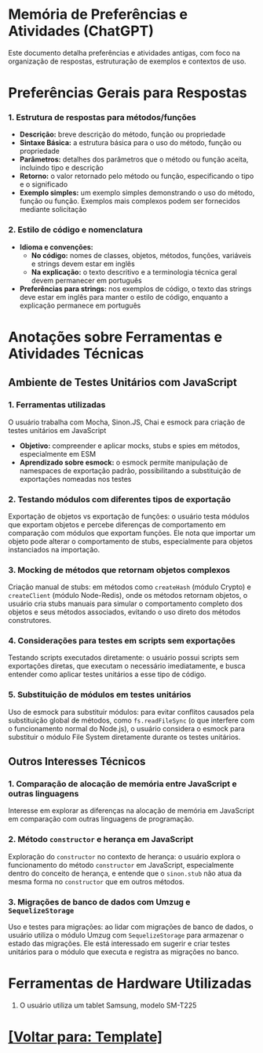 # Memória de Preferências e Atividades (ChatGPT)

Este documento detalha preferências e atividades antigas, com foco na organização de respostas, estruturação de exemplos e contextos de uso.

# Preferências Gerais para Respostas

### 1. Estrutura de respostas para métodos/funções

- **Descrição:** breve descrição do método, função ou propriedade
- **Sintaxe Básica:** a estrutura básica para o uso do método, função ou propriedade
- **Parâmetros:** detalhes dos parâmetros que o método ou função aceita, incluindo tipo e descrição
- **Retorno:** o valor retornado pelo método ou função, especificando o tipo e o significado
- **Exemplo simples:** um exemplo simples demonstrando o uso do método, função ou função. Exemplos mais complexos podem ser fornecidos mediante solicitação

### 2. Estilo de código e nomenclatura

- **Idioma e convenções:**
    + **No código:** nomes de classes, objetos, métodos, funções, variáveis e strings devem estar em inglês
    + **Na explicação:** o texto descritivo e a terminologia técnica geral devem permanecer em português
- **Preferências para strings:** nos exemplos de código, o texto das strings deve estar em inglês para manter o estilo de código, enquanto a explicação permanece em português

# Anotações sobre Ferramentas e Atividades Técnicas

## Ambiente de Testes Unitários com JavaScript

### 1. Ferramentas utilizadas

O usuário trabalha com Mocha, Sinon.JS, Chai e esmock para criação de testes unitários em JavaScript

- **Objetivo:** compreender e aplicar mocks, stubs e spies em métodos, especialmente em ESM
- **Aprendizado sobre esmock:** o esmock permite manipulação de namespaces de exportação padrão, possibilitando a substituição de exportações nomeadas nos testes

### 2. Testando módulos com diferentes tipos de exportação

Exportação de objetos vs exportação de funções: o usuário testa módulos que exportam objetos e percebe diferenças de comportamento em comparação com módulos que exportam funções. Ele nota que importar um objeto pode alterar o comportamento de stubs, especialmente para objetos instanciados na importação.

### 3. Mocking de métodos que retornam objetos complexos

Criação manual de stubs: em métodos como `createHash` (módulo Crypto) e `createClient` (módulo Node-Redis), onde os métodos retornam objetos, o usuário cria stubs manuais para simular o comportamento completo dos objetos e seus métodos associados, evitando o uso direto dos métodos construtores.

### 4. Considerações para testes em scripts sem exportações

Testando scripts executados diretamente: o usuário possui scripts sem exportações diretas, que executam o necessário imediatamente, e busca entender como aplicar testes unitários a esse tipo de código.

### 5. Substituição de módulos em testes unitários

Uso de esmock para substituir módulos: para evitar conflitos causados pela substituição global de métodos, como `fs.readFileSync` (o que interfere com o funcionamento normal do Node.js), o usuário considera o esmock para substituir o módulo File System diretamente durante os testes unitários.

## Outros Interesses Técnicos

### 1. Comparação de alocação de memória entre JavaScript e outras linguagens

Interesse em explorar as diferenças na alocação de memória em JavaScript em comparação com outras linguagens de programação.

### 2. Método `constructor` e herança em JavaScript

Exploração do `constructor` no contexto de herança: o usuário explora o funcionamento do método `constructor` em JavaScript, especialmente dentro do conceito de herança, e entende que o `sinon.stub` não atua da mesma forma no `constructor` que em outros métodos.

### 3. Migrações de banco de dados com Umzug e `SequelizeStorage`

Uso e testes para migrações: ao lidar com migrações de banco de dados, o usuário utiliza o módulo Umzug com `SequelizeStorage` para armazenar o estado das migrações. Ele está interessado em sugerir e criar testes unitários para o módulo que executa e registra as migrações no banco.

# Ferramentas de Hardware Utilizadas

1. O usuário utiliza um tablet Samsung, modelo SM-T225

# [[Voltar para: Template]](./1-template.md)